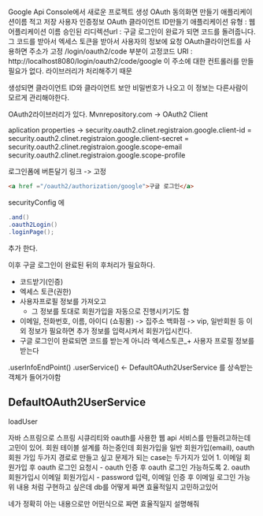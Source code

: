 ## 
Google Api Console에서 새로운 프로젝트 생성
OAuth 동의화면
만들기
애플리케이션이름 적고 저장
사용자 인증정보
OAuth 클라이언트 ID만들기
	애플리케이션 유형 : 웹 어플리케이션
	이름
	승인된 리디렉션url : 구글 로그인이 완료가 되면 코드를 돌려줍니다. 그 코드를 받아서 엑세스 토큰을 받아서 사용자의 정보에 요청
	OAuth클라이언트를 사용하면 주소가 고정
	/login/oauth2/code 부분이 고정코드
	URI : http://localhost8080/login/oauth2/code/google
	이 주소에 대한 컨트롤러를 만들 필요가 없다. 라이브러리가 처리해주기 때문
	
생성되면 클라이언트 ID와 클라이언트 보안 비밀번호가 나오고 이 정보는 다른사람이 모르게 관리해야한다.

OAuth2라이브러리가 있다.
Mvnrepository.com -> OAuth2 Client

aplication properties -> security.oauth2.clinet.registraion.google.client-id = 
security.oauth2.clinet.registraion.google.client-secret =
security.oauth2.clinet.registraion.google.scope-email
security.oauth2.clinet.registraion.google.scope-profile

로그인폼에 버튼달기
링크 -> 고정
``` html
<a href ="/oauth2/authorization/google">구글 로그인</a>
```

securityConfig 에
``` java
.and()
.oauth2Login()
.loginPage();
```

추가 한다.


 이후 구글 로그인이 완료된 뒤의 후처리가 필요하다.
 - 코드받기(인증)
 - 엑세스 토큰(권한)
 - 사용자프로필 정보를 가져오고
	 - 그 정보를 토대로 회원가입을 자동으로 진행시키기도 함
 - 이메일, 전화번호, 이름, 아이디 (쇼핑몰) -> 집주소 백화점 -> vip, 일반회원 등 이외 정보가 필요하면 추가 정보를 입력시켜서 회원가입시킨다.
- 구글 로그인이 완료되면 코드를 받는게 아니라 엑세스토큰_+ 사용자 프로필 정보를 받는다


.userInfoEndPoint()
.userService() <-
DefaultOAuth2UserService 를 상속받는 객체가 들어가야함


## DefaultOAuth2UserService
loadUser

자바 스프링으로 스프링 시큐리티와 oauth를 사용한 웹 api 서비스를 만들려고하는데 고민이 있어. 
회원 테이블 설계를 하는중인데 
회원가입을 일반 회원가입(email), oauth회원 가입 두가지 경로로 만들고 싶고
문제가 되는 case는 두가지가 있어
		1. 이메일 회원가입 후 oauth 로그인 요청시 - oauth 인증 후 oauth 로그인 가능하도록
		2. oauth 회원가입시 이메일 회원가입시 - password 입력, 이메일 인증 후 이메일 로그인 가능
위 내용 처럼 구현하고 싶은데 db를 어떻게 짜면 효율적일지 고민하고있어

네가 정확히 아는 내용으로만 어떤식으로 짜면 효율직일지 설명해줘